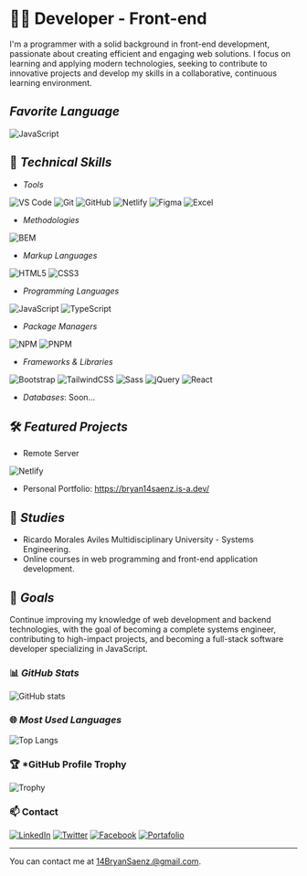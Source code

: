 # 👨‍💻 Developer - Front-end
I'm a programmer with a solid background in front-end development, passionate about creating efficient and engaging web solutions. 
I focus on learning and applying modern technologies, seeking to contribute to innovative projects and develop my skills in a collaborative, continuous learning environment. 

## *Favorite Language*
![JavaScript](https://img.shields.io/badge/JavaScript-F7DF1E?style=for-the-badge&logo=javascript&logoColor=black)

## 💼 *Technical Skills*
- *Tools*

![VS Code](https://img.shields.io/badge/VS%20Code-007ACC?style=for-the-badge&logo=visual-studio-code&logoColor=white)
![Git](https://img.shields.io/badge/Git-F05032?style=for-the-badge&logo=git&logoColor=white)
![GitHub](https://img.shields.io/badge/GitHub-181717?style=for-the-badge&logo=github&logoColor=white)
![Netlify](https://img.shields.io/badge/Netlify-%2300C7B7.svg?style=for-the-badge&logo=Netlify&logoColor=white)
![Figma](https://img.shields.io/badge/Figma-0D0D0D?style=for-the-badge&logo=figma)
![Excel](https://img.shields.io/badge/Excel-217346?style=for-the-badge&logo=microsoft)

- *Methodologies*

![BEM](https://img.shields.io/badge/BEM-007ACC?style=for-the-badge&logo=css3&logoColor=white)

- *Markup Languages*

![HTML5](https://img.shields.io/badge/HTML5-E34F26?style=for-the-badge&logo=html5&logoColor=white)
![CSS3](https://img.shields.io/badge/CSS3-1572B6?style=for-the-badge&logo=css3&logoColor=white)

- *Programming Languages*

![JavaScript](https://img.shields.io/badge/JavaScript-F7DF1E?style=for-the-badge&logo=javascript&logoColor=black)
![TypeScript](https://img.shields.io/badge/TypeScript-007ACC?style=for-the-badge&logo=typescript&logoColor=white)

- *Package Managers*

![NPM](https://img.shields.io/badge/NPM-339933?style=for-the-badge&logo=node.js&logoColor=white)
![PNPM](https://img.shields.io/badge/PNPM-339933?style=for-the-badge&logo=node.js&logoColor=white)

- *Frameworks & Libraries*

![Bootstrap](https://img.shields.io/badge/Bootstrap-7952B3?style=for-the-badge&logo=bootstrap&logoColor=white)
![TailwindCSS](https://img.shields.io/badge/TailwindCSS-0EA5E9?style=for-the-badge&logo=tailwindcss&logoColor=white)
![Sass](https://img.shields.io/badge/Sass-CC6699?style=for-the-badge&logo=sass&logoColor=white)
![jQuery](https://img.shields.io/badge/jQuery-0769AD?style=for-the-badge&logo=jquery&logoColor=white)
![React](https://img.shields.io/badge/React-61DAFB?style=for-the-badge&logo=react&logoColor=white)

- *Databases*: Soon...

## 🛠️ *Featured Projects*
- Remote Server

![Netlify](https://img.shields.io/badge/Netlify-00C7B7?style=for-the-badge&logo=netlify&logoColor=white)

- Personal Portfolio: https://bryan14saenz.is-a.dev/

## 🏫 *Studies*
- Ricardo Morales Aviles Multidisciplinary University - Systems Engineering.
- Online courses in web programming and front-end application development.

## 🌱 *Goals*
Continue improving my knowledge of web development and backend technologies, with the goal of becoming a complete systems engineer, contributing to high-impact projects, and becoming a full-stack software developer specializing in JavaScript.

### 📊 *GitHub Stats*
![GitHub stats](https://github-readme-stats.vercel.app/api?username=Bryan14Saenz&show_icons=true&theme=onedark)

### 🌐 *Most Used Languages*
![Top Langs](https://github-readme-stats.vercel.app/api/top-langs/?username=Bryan14Saenz&layout=compact&theme=onedark)

### 🏆 *GitHub Profile Trophy
![Trophy](https://github-profile-trophy.vercel.app/?username=Bryan14Saenz&theme=onedark&column=3)

### 📫 Contact
[![LinkedIn](https://img.shields.io/badge/LinkedIn-0077B5?style=for-the-badge&logo=linkedin&logoColor=white)](https://www.linkedin.com/in/14bryansaenz/)
[![Twitter](https://img.shields.io/badge/Twitter-1DA1F2?style=for-the-badge&logo=twitter&logoColor=white)](https://twitter.com/14bryansaenz)
[![Facebook](https://img.shields.io/badge/Facebook-1877F2?style=for-the-badge&logo=facebook&logoColor=white)](https://www.facebook.com/14BryanSaenz)
[![Portafolio](https://img.shields.io/badge/Portafolio-000000?style=for-the-badge&logo=google-chrome&logoColor=white)](https://bryan14saenz.is-a.dev/)

---
You can contact me at 14BryanSaenz.@gmail.com.
